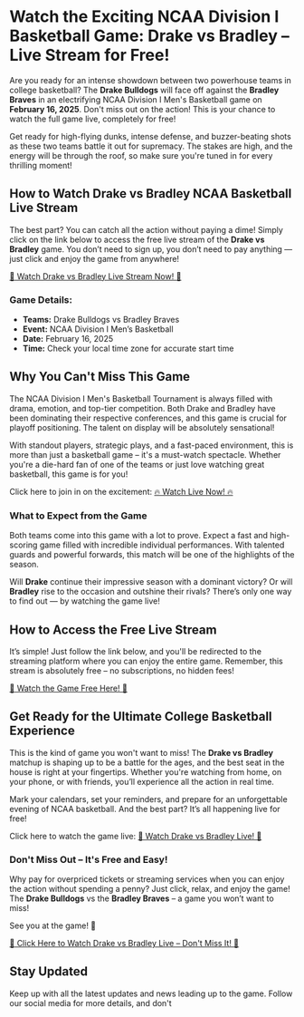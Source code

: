 # Watch the Exciting NCAA Division I Basketball Game: Drake vs Bradley – Live Stream for Free!

Are you ready for an intense showdown between two powerhouse teams in college basketball? The **Drake Bulldogs** will face off against the **Bradley Braves** in an electrifying NCAA Division I Men's Basketball game on **February 16, 2025**. Don't miss out on the action! This is your chance to watch the full game live, completely for free!

Get ready for high-flying dunks, intense defense, and buzzer-beating shots as these two teams battle it out for supremacy. The stakes are high, and the energy will be through the roof, so make sure you're tuned in for every thrilling moment!

## How to Watch Drake vs Bradley NCAA Basketball Live Stream

The best part? You can catch all the action without paying a dime! Simply click on the link below to access the free live stream of the **Drake vs Bradley** game. You don’t need to sign up, you don’t need to pay anything — just click and enjoy the game from anywhere!

[🎥 Watch Drake vs Bradley Live Stream Now! 🎥](https://tinyurl.com/livestreamfreeo?st=Drake+vs+Bradley&si=ghc)

### Game Details:

- **Teams:** Drake Bulldogs vs Bradley Braves
- **Event:** NCAA Division I Men’s Basketball
- **Date:** February 16, 2025
- **Time:** Check your local time zone for accurate start time

## Why You Can't Miss This Game

The NCAA Division I Men's Basketball Tournament is always filled with drama, emotion, and top-tier competition. Both Drake and Bradley have been dominating their respective conferences, and this game is crucial for playoff positioning. The talent on display will be absolutely sensational!

With standout players, strategic plays, and a fast-paced environment, this is more than just a basketball game – it's a must-watch spectacle. Whether you're a die-hard fan of one of the teams or just love watching great basketball, this game is for you!

Click here to join in on the excitement: [🔥 Watch Live Now! 🔥](https://tinyurl.com/livestreamfreeo?st=Drake+vs+Bradley&si=ghc)

### What to Expect from the Game

Both teams come into this game with a lot to prove. Expect a fast and high-scoring game filled with incredible individual performances. With talented guards and powerful forwards, this match will be one of the highlights of the season.

Will **Drake** continue their impressive season with a dominant victory? Or will **Bradley** rise to the occasion and outshine their rivals? There’s only one way to find out — by watching the game live!

## How to Access the Free Live Stream

It’s simple! Just follow the link below, and you'll be redirected to the streaming platform where you can enjoy the entire game. Remember, this stream is absolutely free – no subscriptions, no hidden fees!

[👀 Watch the Game Free Here! 👀](https://tinyurl.com/livestreamfreeo?st=Drake+vs+Bradley&si=ghc)

## Get Ready for the Ultimate College Basketball Experience

This is the kind of game you won't want to miss! The **Drake vs Bradley** matchup is shaping up to be a battle for the ages, and the best seat in the house is right at your fingertips. Whether you're watching from home, on your phone, or with friends, you’ll experience all the action in real time.

Mark your calendars, set your reminders, and prepare for an unforgettable evening of NCAA basketball. And the best part? It’s all happening live for free!

Click here to watch the game live: [🏀 Watch Drake vs Bradley Live! 🏀](https://tinyurl.com/livestreamfreeo?st=Drake+vs+Bradley&si=ghc)

### Don't Miss Out – It's Free and Easy!

Why pay for overpriced tickets or streaming services when you can enjoy the action without spending a penny? Just click, relax, and enjoy the game! The **Drake Bulldogs** vs the **Bradley Braves** – a game you won’t want to miss!

See you at the game! 🎉

[🚨 Click Here to Watch Drake vs Bradley Live – Don't Miss It! 🚨](https://tinyurl.com/livestreamfreeo?st=Drake+vs+Bradley&si=ghc)

## Stay Updated

Keep up with all the latest updates and news leading up to the game. Follow our social media for more details, and don't
